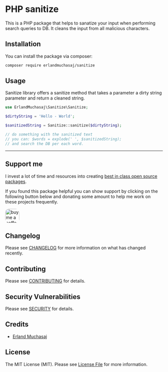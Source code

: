 # PHP sanitize

This is a PHP package that helps to sanatize your input when performing search queries to DB.
It cleans the input from all malicious characters.

## Installation

You can install the package via composer:

```bash
composer require erlandmuchasaj/sanitize
```

## Usage

Sanitize library offers a sanitize method that takes a parameter a dirty string parameter and return a cleaned string.  

```php
use ErlandMuchasaj\Sanitize\Sanitize;

$dirtyString = 'Hello - World';

$sanitizedString = Sanitize::sanitize($dirtyString);

// do something with the sanitized text
// you can: $words = explode(' ', $sanitizedString);
// and search the DB per each word.

```

---

## Support me

I invest a lot of time and resources into creating [best in class open source packages](https://github.com/erlandmuchasaj?tab=repositories).

If you found this package helpful you can show support by clicking on the following button below and donating some amount to help me work on these projects frequently.

<a href="https://www.buymeacoffee.com/erland" target="_blank">
    <img src="https://www.buymeacoffee.com/assets/img/guidelines/download-assets-2.svg" style="height: 45px; border-radius: 12px" alt="buy me a coffee"/>
</a>

## Changelog

Please see [CHANGELOG](CHANGELOG.md) for more information on what has changed recently.

## Contributing

Please see [CONTRIBUTING](CONTRIBUTING.md) for details.

## Security Vulnerabilities

Please see [SECURITY](SECURITY.md) for details.

## Credits

- [Erland Muchasaj](https://github.com/erlandmuchasaj)

## License

The MIT License (MIT). Please see [License File](LICENSE.md) for more information.
